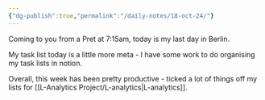 ```yaml
---
{"dg-publish":true,"permalink":"/daily-notes/18-oct-24/"}
---
```


Coming to you from a Pret at 7:15am, today is my last day in Berlin.

My task list today is a little more meta - I have some work to do organising my task lists in notion. 

Overall, this week has been pretty productive - ticked a lot of things off my lists for [[L-Analytics Project/L-analytics\|L-analytics]].

